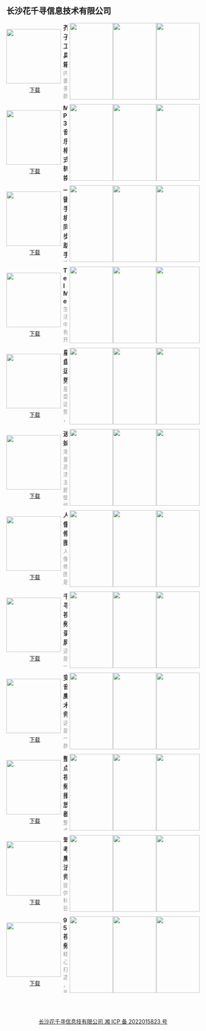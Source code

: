 ## 长沙花千寻信息技术有限公司

<style>#content h2 {height: 0; display: none;} body .page-header {background-color: #03a9f4; background-image: linear-gradient(120deg, #4caf50, #bcbcbc);} body .project-tagline {margin: 0;} .site-footer {display: none;}</style>

<section style="display: flex; justify-content: space-between; align-items: center; margin-bottom: 12px;">
	<div style="display: flex; flex-direction: column;">
		<img style="width: 142px; height: 142px; min-width: 142px; margin-right: 6px;" src="https://swsdl.vivo.com.cn/appstore/developer/icon/20221027/202210271835290spn7.png"/>
		<a style="margin: 6px auto 0;" href="https://swsdl.vivo.com.cn/appstore/developer/icon/20221027/202210271835290spn7.png">下载</a>
	</div>
	<div style="max-height: 200px; overflow: hidden;">
		<b style="font-size: 16px;color: #333;">芥子工具箱</b>
		<p style="margin: 0; font-size: 14px;color: #999;">内置多款实用的小工具！ 快速查看手机存储、电量等信息！ 多个时区时间一键查看！ 倒数日快速创建！ 还有噪音检测、随机数、尺子！</p>
	</div>
	<div style="display: flex; margin-left: 6px;">
		<img style="width: 113px; height: 200px; min-width: 113px" src="https://swsdl.vivo.com.cn/appstore/developer/screenshot/20221027/2022102718370398awm.png"/>
		<img style="width: 113px; height: 200px; min-width: 113px" src="https://swsdl.vivo.com.cn/appstore/developer/screenshot/20221027/202210271837079ksvn.png"/>
		<img style="width: 113px; height: 200px; min-width: 113px" src="https://swsdl.vivo.com.cn/appstore/developer/screenshot/20221027/2022102718370984qn5.png"/>
	</div>
</section>

<section style="display: flex; justify-content: space-between; align-items: center; margin-bottom: 12px;">
	<div style="display: flex; flex-direction: column;">
		<img style="width: 142px; height: 142px; min-width: 142px; margin-right: 6px;" src="https://swsdl.vivo.com.cn/appstore/developer/icon/20221027/202210271758504bbsy.png"/>
		<a style="margin: 6px auto 0;" href="https://swsdl.vivo.com.cn/appstore/developer/icon/20221027/202210271758504bbsy.png">下载</a>
	</div>
	<div style="max-height: 200px; overflow: hidden;">
		<b style="font-size: 16px;color: #333;">MP3音乐格式转换器</b>
		<p style="margin: 0; font-size: 14px;color: #999;">这是一款实用的音频编辑工具！ 能轻松地将视频中音频提取，转化为音频文件！ 音频编辑可以轻松的剪辑、合成、转换您的音频文件！ 操作简单，上手即用！</p>
	</div>
	<div style="display: flex; margin-left: 6px;">
		<img style="width: 113px; height: 200px; min-width: 113px" src="https://swsdl.vivo.com.cn/appstore/developer/screenshot/20221027/202210271800005xtvc.png"/>
		<img style="width: 113px; height: 200px; min-width: 113px" src="https://swsdl.vivo.com.cn/appstore/developer/screenshot/20221027/202210271800030tk02.png"/>
		<img style="width: 113px; height: 200px; min-width: 113px" src="https://swsdl.vivo.com.cn/appstore/developer/screenshot/20221027/2022102718000511tw8.png"/>
	</div>
</section>

<section style="display: flex; justify-content: space-between; align-items: center; margin-bottom: 12px;">
	<div style="display: flex; flex-direction: column;">
		<img style="width: 142px; height: 142px; min-width: 142px; margin-right: 6px;" src="https://swsdl.vivo.com.cn/appstore/developer/icon/20221027/2022102717112626c3v.png"/>
		<a style="margin: 6px auto 0;" href="https://swsdl.vivo.com.cn/appstore/developer/icon/20221027/2022102717112626c3v.png">下载</a>
	</div>
	<div style="max-height: 200px; overflow: hidden;">
		<b style="font-size: 16px;color: #333;">一键手机同步助手</b>
		<p style="margin: 0; font-size: 14px;color: #999;">这是一款传输类应用。 可以快速传输照片、视频等数据至新手机，操作简单方便、快捷，让您解除换机带来的困扰。 传输过程免流量，且传输速度快，高效稳定。</p>
	</div>
	<div style="display: flex; margin-left: 6px;">
		<img style="width: 113px; height: 200px; min-width: 113px" src="https://swsdl.vivo.com.cn/appstore/developer/screenshot/20221027/202210271712236wflj.png"/>
		<img style="width: 113px; height: 200px; min-width: 113px" src="https://swsdl.vivo.com.cn/appstore/developer/screenshot/20221027/202210271712286g8g8.png"/>
		<img style="width: 113px; height: 200px; min-width: 113px" src="https://swsdl.vivo.com.cn/appstore/developer/screenshot/20221027/202210271712295auar.png"/>
	</div>
</section>

<section style="display: flex; justify-content: space-between; align-items: center; margin-bottom: 12px;">
	<div style="display: flex; flex-direction: column;">
		<img style="width: 142px; height: 142px; min-width: 142px; margin-right: 6px;" src="https://swsdl.vivo.com.cn/appstore/developer/icon/20221019/202210191837578us9t.png"/>
		<a style="margin: 6px auto 0;" href="https://swsdl.vivo.com.cn/appstore/developer/icon/20221019/202210191837578us9t.png">下载</a>
	</div>
	<div style="max-height: 200px; overflow: hidden;">
		<b style="font-size: 16px;color: #333;">TelMe</b>
		<p style="margin: 0; font-size: 14px;color: #999;">生活中有开心，也有落寞痛楚。 随时随地的记录当下的一切，或美好，或失意。 留给未来的自己！</p>
	</div>
	<div style="display: flex; margin-left: 6px;">
		<img style="width: 113px; height: 200px; min-width: 113px" src="https://swsdl.vivo.com.cn/appstore/developer/screenshot/20221010/2022101012143678agb.png"/>
		<img style="width: 113px; height: 200px; min-width: 113px" src="https://swsdl.vivo.com.cn/appstore/developer/screenshot/20221010/202210101214392oof3.png"/>
		<img style="width: 113px; height: 200px; min-width: 113px" src="https://swsdl.vivo.com.cn/appstore/developer/screenshot/20221010/202210101214409b85v.png"/>
	</div>
</section>

<section style="display: flex; justify-content: space-between; align-items: center; margin-bottom: 12px;">
	<div style="display: flex; flex-direction: column;">
		<img style="width: 142px; height: 142px; min-width: 142px; margin-right: 6px;" src="https://swsdl.vivo.com.cn/appstore/developer/icon/20220929/202209291747305l6xe.png"/>
		<a style="margin: 6px auto 0;" href="https://swsdl.vivo.com.cn/appstore/developer/icon/20220929/202209291747305l6xe.png">下载</a>
	</div>
	<div style="max-height: 200px; overflow: hidden;">
		<b style="font-size: 16px;color: #333;">星盘运势</b>
		<p style="margin: 0; font-size: 14px;color: #999;">星盘运势，查查就知道！星座匹配，试试和他是否匹配吧！今日运程，一键查看！星座解析，性格、情感、运势早知道！</p>
	</div>
	<div style="display: flex; margin-left: 6px;">
		<img style="width: 113px; height: 200px; min-width: 113px" src="https://swsdl.vivo.com.cn/appstore/developer/screenshot/20220929/2022092917475478rr3.png"/>
		<img style="width: 113px; height: 200px; min-width: 113px" src="https://swsdl.vivo.com.cn/appstore/developer/screenshot/20220929/202209291747573xgjt.png"/>
		<img style="width: 113px; height: 200px; min-width: 113px" src="https://swsdl.vivo.com.cn/appstore/developer/screenshot/20220929/202209291747595v8w0.png"/>
	</div>
</section>

<section style="display: flex; justify-content: space-between; align-items: center; margin-bottom: 12px;">
	<div style="display: flex; flex-direction: column;">
		<img style="width: 142px; height: 142px; min-width: 142px; margin-right: 6px;" src="https://swsdl.vivo.com.cn/appstore/developer/icon/20221009/202210091220076g8fy.png"/>
		<a style="margin: 6px auto 0;" href="https://swsdl.vivo.com.cn/appstore/developer/icon/20221009/202210091220076g8fy.png">下载</a>
	</div>
	<div style="max-height: 200px; overflow: hidden;">
		<b style="font-size: 16px;color: #333;">迷妹</b>
		<p style="margin: 0; font-size: 14px;color: #999;">海量高清主题壁纸，桌面主题，想换就换！分类齐全，资源丰富，您可以任性挑选！每张图片都是高清大图，带给您视觉盛宴的同时，也让您彰显个性与独特！长图拼接、自由涂鸦等功能，在我们应用里只是标配！您可以编辑任意图片，辅以质感滤镜，贴上心动贴纸，对各种图片进行细微调整，直到满意为止！</p>
	</div>
	<div style="display: flex; margin-left: 6px;">
		<img style="width: 113px; height: 200px; min-width: 113px" src="https://swsdl.vivo.com.cn/appstore/developer/screenshot/20220926/202209261136034c5zn.png"/>
		<img style="width: 113px; height: 200px; min-width: 113px" src="https://swsdl.vivo.com.cn/appstore/developer/screenshot/20220926/2022092611360429lcg.png"/>
		<img style="width: 113px; height: 200px; min-width: 113px" src="https://swsdl.vivo.com.cn/appstore/developer/screenshot/20220926/202209261136084w7az.png"/>
	</div>
</section>

<section style="display: flex; justify-content: space-between; align-items: center; margin-bottom: 12px;">
	<div style="display: flex; flex-direction: column;">
		<img style="width: 142px; height: 142px; min-width: 142px; margin-right: 6px;" src="https://swsdl.vivo.com.cn/appstore/developer/icon/20220922/2022092216093576r09.png"/>
		<a style="margin: 6px auto 0;" href="https://swsdl.vivo.com.cn/appstore/developer/icon/20220922/2022092216093576r09.png">下载</a>
	</div>
	<div style="max-height: 200px; overflow: hidden;">
		<b style="font-size: 16px;color: #333;">人像修图</b>
		<p style="margin: 0; font-size: 14px;color: #999;">人像修图是一款功能强大的图片编辑软件！为图片添加上质感滤镜，可爱贴纸，动感文字，让图片焕然一新！自由拼图，各种布局和模板供你选择！九宫格切图，让朋友圈看起来更完整！</p>
	</div>
	<div style="display: flex; margin-left: 6px;">
		<img style="width: 113px; height: 200px; min-width: 113px" src="https://swsdl.vivo.com.cn/appstore/developer/screenshot/20220922/202209221610150s6ae.png"/>
		<img style="width: 113px; height: 200px; min-width: 113px" src="https://swsdl.vivo.com.cn/appstore/developer/screenshot/20220922/202209221610178x3ko.png"/>
		<img style="width: 113px; height: 200px; min-width: 113px" src="https://swsdl.vivo.com.cn/appstore/developer/screenshot/20220922/202209221610207gm60.png"/>
	</div>
</section>

<section style="display: flex; justify-content: space-between; align-items: center; margin-bottom: 12px;">
	<div style="display: flex; flex-direction: column;">
		<img style="width: 142px; height: 142px; min-width: 142px; margin-right: 6px;" src="https://swsdl.vivo.com.cn/appstore/developer/icon/20220920/20220920181742110e1.png"/>
		<a style="margin: 6px auto 0;" href="https://swsdl.vivo.com.cn/appstore/developer/icon/20220920/20220920181742110e1.png">下载</a>
	</div>
	<div style="max-height: 200px; overflow: hidden;">
		<b style="font-size: 16px;color: #333;">千寻视频录屏</b>
		<p style="margin: 0; font-size: 14px;color: #999;">这是一款实用的屏幕录制软件！软件使用简单，无需过多学习，上手即用！视频录制质量高，如果再进行二次压缩，可以让体积更小！快捷剪辑功能，在录制完后，我们可以进行自由剪辑，比如去掉开头和结尾，选择进度条保存即可！视频变速操作，可以对录制的视频倍速播放！保存每次录制的历史记录，让视频不丢失！</p>
	</div>
	<div style="display: flex; margin-left: 6px;">
		<img style="width: 113px; height: 200px; min-width: 113px" src="https://swsdl.vivo.com.cn/appstore/developer/screenshot/20220920/202209201819002gc13.png"/>
		<img style="width: 113px; height: 200px; min-width: 113px" src="https://swsdl.vivo.com.cn/appstore/developer/screenshot/20220920/202209201819024p8gj.png"/>
		<img style="width: 113px; height: 200px; min-width: 113px" src="https://swsdl.vivo.com.cn/appstore/developer/screenshot/20220920/202209201819046xgrf.png"/>
	</div>
</section>

<section style="display: flex; justify-content: space-between; align-items: center; margin-bottom: 12px;">
	<div style="display: flex; flex-direction: column;">
		<img style="width: 142px; height: 142px; min-width: 142px; margin-right: 6px;" src="https://swsdl.vivo.com.cn/appstore/developer/icon/20220917/202209171240118ioh8.png"/>
		<a style="margin: 6px auto 0;" href="https://swsdl.vivo.com.cn/appstore/developer/icon/20220917/202209171240118ioh8.png">下载</a>
	</div>
	<div style="max-height: 200px; overflow: hidden;">
		<b style="font-size: 16px;color: #333;">变音魔术师</b>
		<p style="margin: 0; font-size: 14px;color: #999;">这是一款非常神奇的手机变声软件，让你可以随意改变自己的声音，百变特效声音组合随你选择。无论是变声大叔、萝莉、恐怖、机器人等声音都不在话下，功能十分强悍。为用户提供了的大量的语音包，语音包种类多，有特色。语音包支持分享到多种社交平台，轻松玩转不一样的声音。</p>
	</div>
	<div style="display: flex; margin-left: 6px;">
		<img style="width: 113px; height: 200px; min-width: 113px" src="https://swsdl.vivo.com.cn/appstore/developer/screenshot/20220917/202209171242061p9dc.png"/>
		<img style="width: 113px; height: 200px; min-width: 113px" src="https://swsdl.vivo.com.cn/appstore/developer/screenshot/20220917/2022091712421490q92.png"/>
		<img style="width: 113px; height: 200px; min-width: 113px" src="https://swsdl.vivo.com.cn/appstore/developer/screenshot/20220917/202209171242178ynj9.png"/>
	</div>
</section>

<section style="display: flex; justify-content: space-between; align-items: center; margin-bottom: 12px;">
	<div style="display: flex; flex-direction: column;">
		<img style="width: 142px; height: 142px; min-width: 142px; margin-right: 6px;" src="https://swsdl.vivo.com.cn/appstore/developer/icon/20220916/202209161752143umsd.png"/>
		<a style="margin: 6px auto 0;" href="https://swsdl.vivo.com.cn/appstore/developer/icon/20220916/202209161752143umsd.png">下载</a>
	</div>
	<div style="max-height: 200px; overflow: hidden;">
		<b style="font-size: 16px;color: #333;">整点视频播放器</b>
		<p style="margin: 0; font-size: 14px;color: #999;">整点视频播放器，是一款专业的视频播放器！支持本地视频和远程视频播放！【本地视频】支持常用的视频格式，如flv，mp4，rmvb等，本地文件可以一键快速导入播放器播放；【远程视频】支持对链接的播放，支持格式为.mp4文件，快速解码，动态缓存；【电脑传输】可以快速传输本地文件到浏览器，拒绝数据线，拒绝第三方软件中转；</p>
	</div>
	<div style="display: flex; margin-left: 6px;">
		<img style="width: 113px; height: 200px; min-width: 113px" src="https://swsdl.vivo.com.cn/appstore/developer/screenshot/20220916/202209161752473co1l.png"/>
		<img style="width: 113px; height: 200px; min-width: 113px" src="https://swsdl.vivo.com.cn/appstore/developer/screenshot/20220916/2022091617525816i9r.png"/>
		<img style="width: 113px; height: 200px; min-width: 113px" src="https://swsdl.vivo.com.cn/appstore/developer/screenshot/20220916/20220916175300595k0.png"/>
	</div>
</section>

<section style="display: flex; justify-content: space-between; align-items: center; margin-bottom: 12px;">
	<div style="display: flex; flex-direction: column;">
		<img style="width: 142px; height: 142px; min-width: 142px; margin-right: 6px;" src="https://swsdl.vivo.com.cn/appstore/developer/icon/20220919/202209191731118s13e.png"/>
		<a style="margin: 6px auto 0;" href="https://swsdl.vivo.com.cn/appstore/developer/icon/20220919/202209191731118s13e.png">下载</a>
	</div>
	<div style="max-height: 200px; overflow: hidden;">
		<b style="font-size: 16px;color: #333;">驾考魔法师</b>
		<p style="margin: 0; font-size: 14px;color: #999;">提供科目一、科目四全真题库＋详细解析，对接权威数据，实时更新题库！根据个人做题记录，记录错题，方便复习纠正错误.助您提高驾考成绩、顺利通过考试，为您学车保驾护航. 您备考驾照的理想工具，全方位为您学车保驾护航！</p>
	</div>
	<div style="display: flex; margin-left: 6px;">
		<img style="width: 113px; height: 200px; min-width: 113px" src="https://swsdl.vivo.com.cn/appstore/developer/screenshot/20220919/202209191731592io7e.png"/>
		<img style="width: 113px; height: 200px; min-width: 113px" src="https://swsdl.vivo.com.cn/appstore/developer/screenshot/20220919/202209191732019llff.png"/>
		<img style="width: 113px; height: 200px; min-width: 113px" src="https://swsdl.vivo.com.cn/appstore/developer/screenshot/20220919/20220919173202820g9.png"/>
	</div>
</section>

<section style="display: flex; justify-content: space-between; align-items: center; margin-bottom: 12px;">
	<div style="display: flex; flex-direction: column;">
		<img style="width: 142px; height: 142px; min-width: 142px; margin-right: 6px;" src="https://swsdl.vivo.com.cn/appstore/developer/icon/20220920/202209200909461qugy.png"/>
		<a style="margin: 6px auto 0;" href="https://swsdl.vivo.com.cn/appstore/developer/icon/20220920/202209200909461qugy.png">下载</a>
	</div>
	<div style="max-height: 200px; overflow: hidden;">
		<b style="font-size: 16px;color: #333;">95视频</b>
		<p style="margin: 0; font-size: 14px;color: #999;">精心打造，用的满意的视频应用！【视频编辑】包括视频变速、视频裁剪、视频倒放、添加字幕、视频拼接合并等；【音乐相册】炫酷的转场动画，自由搭配多款质感滤镜；【视频压缩】支持多个视频同时压缩，也可以提取音频压缩，减少压缩时间；【音频提取】一键提取音频内容；快来试试吧！</p>
	</div>
	<div style="display: flex; margin-left: 6px;">
		<img style="width: 113px; height: 200px; min-width: 113px" src="https://swsdl.vivo.com.cn/appstore/developer/screenshot/20220920/202209200913209568m.png"/>
		<img style="width: 113px; height: 200px; min-width: 113px" src="https://swsdl.vivo.com.cn/appstore/developer/screenshot/20220920/202209200913241q8b4.png"/>
		<img style="width: 113px; height: 200px; min-width: 113px" src="https://swsdl.vivo.com.cn/appstore/developer/screenshot/20220920/202209200913265ljum.png"/>
	</div>
</section>

<a style="display: block; margin: 4rem; text-align: center;" href="http://beian.miit.gov.cn/">长沙花千寻信息技有限公司 湘 ICP 备 2022015823 号</a>
